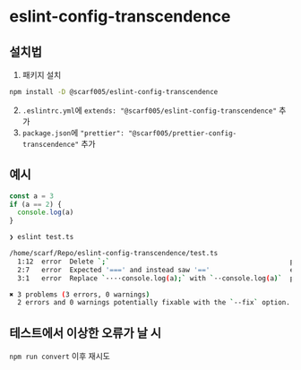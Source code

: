 # eslint-config-transcendence

## 설치법

1. 패키지 설치

```sh
npm install -D @scarf005/eslint-config-transcendence
```

2. `.eslintrc.yml`에 `extends: "@scarf005/eslint-config-transcendence"` 추가
3. `package.json`에 `"prettier": "@scarf005/prettier-config-transcendence"` 추가

## 예시

```ts
const a = 3
if (a == 2) {
  console.log(a)
}
```

```sh
❯ eslint test.ts

/home/scarf/Repo/eslint-config-transcendence/test.ts
  1:12  error  Delete `;`                                             prettier/prettier
  2:7   error  Expected '===' and instead saw '=='                    eqeqeq
  3:1   error  Replace `····console.log(a);` with `··console.log(a)`  prettier/prettier

✖ 3 problems (3 errors, 0 warnings)
  2 errors and 0 warnings potentially fixable with the `--fix` option.

```

## 테스트에서 이상한 오류가 날 시

`npm run convert` 이후 재시도

